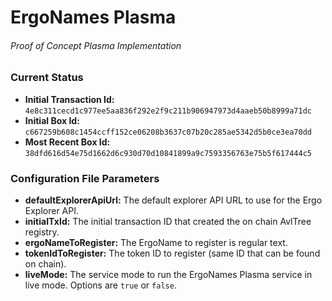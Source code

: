 # ErgoNames Plasma
###### Proof of Concept Plasma Implementation

### Current Status

- **Initial Transaction Id:** `4e8c311cecd1c977ee5aa836f292e2f9c211b906947973d4aaeb50b8999a71dc`
- **Initial Box Id:** `c667259b608c1454ccff152ce06208b3637c07b20c285ae5342d5b0ce3ea70dd`
- **Most Recent Box Id:** `38dfd616d54e75d1662d6c930d70d10841899a9c7593356763e75b5f617444c5`

### Configuration File Parameters

- **defaultExplorerApiUrl:** The default explorer API URL to use for the Ergo Explorer API.
- **initialTxId:** The initial transaction ID that created the on chain AvlTree registry.
- **ergoNameToRegister:** The ErgoName to register is regular text.
- **tokenIdToRegister:** The token ID to register (same ID that can be found on chain).
- **liveMode:** The service mode to run the ErgoNames Plasma service in live mode. Options are `true` or `false`.